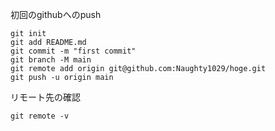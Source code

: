 初回のgithubへのpush
```
git init
git add README.md
git commit -m "first commit"
git branch -M main
git remote add origin git@github.com:Naughty1029/hoge.git
git push -u origin main
```

リモート先の確認
```
git remote -v
```